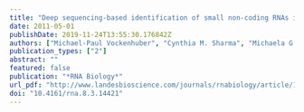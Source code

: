 ```yaml
---
title: "Deep sequencing-based identification of small non-coding RNAs in Streptomyces coelicolor"
date: 2011-05-01
publishDate: 2019-11-24T13:55:30.176842Z
authors: ["Michael-Paul Vockenhuber", "Cynthia M. Sharma", "Michaela G. Statt", "Denis Schmidt", "Zhenjiang Zech Xu", "Sascha Dietrich", "Heiko Liesegang", "David H. Mathews", "Beatrix Suess"]
publication_types: ["2"]
abstract: ""
featured: false
publication: "*RNA Biology*"
url_pdf: "http://www.landesbioscience.com/journals/rnabiology/article/14421/"
doi: "10.4161/rna.8.3.14421"
---
```


